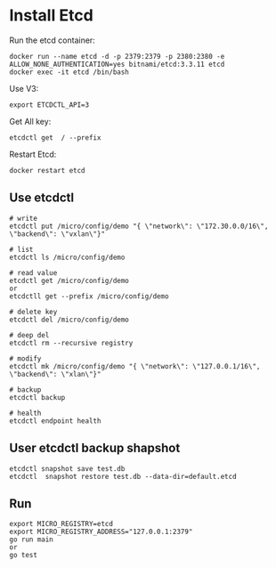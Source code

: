 # Install Etcd

Run the etcd container:

    docker run --name etcd -d -p 2379:2379 -p 2380:2380 -e ALLOW_NONE_AUTHENTICATION=yes bitnami/etcd:3.3.11 etcd
    docker exec -it etcd /bin/bash

Use V3:

    export ETCDCTL_API=3

Get All key:

    etcdctl get  / --prefix

Restart Etcd:

    docker restart etcd

## Use etcdctl

    # write
    etcdctl put /micro/config/demo "{ \"network\": \"172.30.0.0/16\", \"backend\": \"vxlan\"}"

    # list
    etcdctl ls /micro/config/demo

    # read value
    etcdctl get /micro/config/demo
    or
    etcdctll get --prefix /micro/config/demo

    # delete key
    etcdctl del /micro/config/demo

    # deep del
    etcdctl rm --recursive registry

    # modify
    etcdctl mk /micro/config/demo "{ \"network\": \"127.0.0.1/16\", \"backend\": \"xlan\"}"

    # backup
    etcdctl backup

    # health
    etcdctl endpoint health

## User etcdctl backup shapshot

    etcdctl snapshot save test.db
    etcdctl  snapshot restore test.db --data-dir=default.etcd

## Run

    export MICRO_REGISTRY=etcd
    export MICRO_REGISTRY_ADDRESS="127.0.0.1:2379" 
    go run main
    or
    go test
